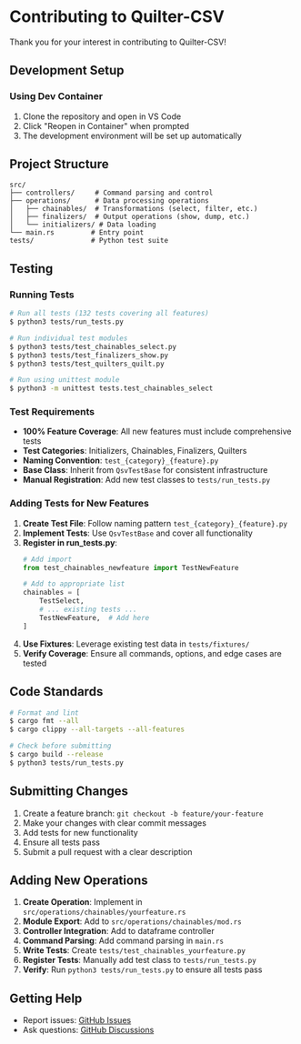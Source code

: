 # Contributing to Quilter-CSV

Thank you for your interest in contributing to Quilter-CSV!

## Development Setup

### Using Dev Container

1. Clone the repository and open in VS Code
2. Click "Reopen in Container" when prompted
3. The development environment will be set up automatically

## Project Structure

```
src/
├── controllers/     # Command parsing and control
├── operations/      # Data processing operations
│   ├── chainables/  # Transformations (select, filter, etc.)
│   ├── finalizers/  # Output operations (show, dump, etc.)
│   └── initializers/ # Data loading
└── main.rs         # Entry point
tests/              # Python test suite
```

## Testing

### Running Tests

```bash
# Run all tests (132 tests covering all features)
$ python3 tests/run_tests.py

# Run individual test modules
$ python3 tests/test_chainables_select.py
$ python3 tests/test_finalizers_show.py
$ python3 tests/test_quilters_quilt.py

# Run using unittest module
$ python3 -m unittest tests.test_chainables_select
```

### Test Requirements

- **100% Feature Coverage**: All new features must include comprehensive tests
- **Test Categories**: Initializers, Chainables, Finalizers, Quilters
- **Naming Convention**: `test_{category}_{feature}.py`
- **Base Class**: Inherit from `QsvTestBase` for consistent infrastructure
- **Manual Registration**: Add new test classes to `tests/run_tests.py`

### Adding Tests for New Features

1. **Create Test File**: Follow naming pattern `test_{category}_{feature}.py`
2. **Implement Tests**: Use `QsvTestBase` and cover all functionality
3. **Register in run_tests.py**:
   ```python
   # Add import
   from test_chainables_newfeature import TestNewFeature
   
   # Add to appropriate list
   chainables = [
       TestSelect,
       # ... existing tests ...
       TestNewFeature,  # Add here
   ]
   ```
4. **Use Fixtures**: Leverage existing test data in `tests/fixtures/`
5. **Verify Coverage**: Ensure all commands, options, and edge cases are tested

## Code Standards

```bash
# Format and lint
$ cargo fmt --all
$ cargo clippy --all-targets --all-features

# Check before submitting
$ cargo build --release
$ python3 tests/run_tests.py
```

## Submitting Changes

1. Create a feature branch: `git checkout -b feature/your-feature`
2. Make your changes with clear commit messages
3. Add tests for new functionality
4. Ensure all tests pass
5. Submit a pull request with a clear description

## Adding New Operations

1. **Create Operation**: Implement in `src/operations/chainables/yourfeature.rs`
2. **Module Export**: Add to `src/operations/chainables/mod.rs`
3. **Controller Integration**: Add to dataframe controller
4. **Command Parsing**: Add command parsing in `main.rs`
5. **Write Tests**: Create `tests/test_chainables_yourfeature.py`
6. **Register Tests**: Manually add test class to `tests/run_tests.py`
7. **Verify**: Run `python3 tests/run_tests.py` to ensure all tests pass

## Getting Help

- Report issues: [GitHub Issues](https://github.com/sumeshi/qsv-rs/issues)
- Ask questions: [GitHub Discussions](https://github.com/sumeshi/qsv-rs/discussions)
